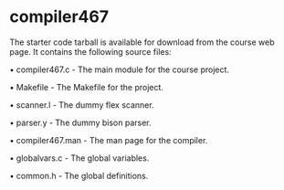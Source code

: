 # compiler467

The starter code tarball is available for download from the course web page. It contains the following source files:

• compiler467.c - The main module for the course project.

• Makefile - The Makefile for the project.

• scanner.l - The dummy flex scanner.

• parser.y - The dummy bison parser.

• compiler467.man - The man page for the compiler.

• globalvars.c - The global variables.

• common.h - The global definitions.
